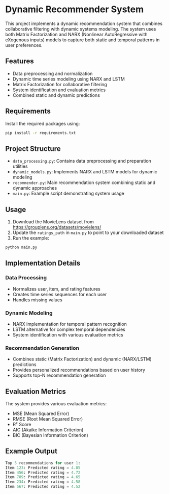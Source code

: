 # Dynamic Recommender System

This project implements a dynamic recommendation system that combines collaborative filtering with dynamic systems modeling. The system uses both Matrix Factorization and NARX (Nonlinear AutoRegressive with eXogenous inputs) models to capture both static and temporal patterns in user preferences.

## Features

- Data preprocessing and normalization
- Dynamic time series modeling using NARX and LSTM
- Matrix Factorization for collaborative filtering
- System identification and evaluation metrics
- Combined static and dynamic predictions

## Requirements

Install the required packages using:

```bash
pip install -r requirements.txt
```

## Project Structure

- `data_processing.py`: Contains data preprocessing and preparation utilities
- `dynamic_models.py`: Implements NARX and LSTM models for dynamic modeling
- `recommender.py`: Main recommendation system combining static and dynamic approaches
- `main.py`: Example script demonstrating system usage

## Usage

1. Download the MovieLens dataset from https://grouplens.org/datasets/movielens/
2. Update the `ratings_path` in `main.py` to point to your downloaded dataset
3. Run the example:

```bash
python main.py
```

## Implementation Details

### Data Processing
- Normalizes user, item, and rating features
- Creates time series sequences for each user
- Handles missing values

### Dynamic Modeling
- NARX implementation for temporal pattern recognition
- LSTM alternative for complex temporal dependencies
- System identification with various evaluation metrics

### Recommendation Generation
- Combines static (Matrix Factorization) and dynamic (NARX/LSTM) predictions
- Provides personalized recommendations based on user history
- Supports top-N recommendation generation

## Evaluation Metrics

The system provides various evaluation metrics:
- MSE (Mean Squared Error)
- RMSE (Root Mean Squared Error)
- R² Score
- AIC (Akaike Information Criterion)
- BIC (Bayesian Information Criterion)

## Example Output

```python
Top 5 recommendations for user 1:
Item 123: Predicted rating = 4.85
Item 456: Predicted rating = 4.72
Item 789: Predicted rating = 4.65
Item 234: Predicted rating = 4.58
Item 567: Predicted rating = 4.52
``` 